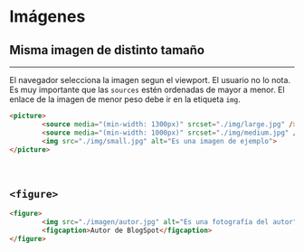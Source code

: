 # Imágenes

## Misma imagen de distinto tamaño

---

El navegador selecciona la imagen segun el viewport. El usuario no lo nota. Es muy importante que las `sources` estén ordenadas de mayor a menor. El enlace de la imagen de menor peso debe ir en la etiqueta `img`.

```html
<picture>
        <source media="(min-width: 1300px)" srcset="./img/large.jpg" />
        <source media="(min-width: 1000px)" srcset="./img/medium.jpg" />
        <img src="./img/small.jpg" alt="Es una imagen de ejemplo">
</picture>
```

<br>

## `<figure>`

```html
<figure>
        <img src="./imagen/autor.jpg" alt="Es una fotografía del autor">
        <figcaption>Autor de BlogSpot</figcaption>
</figure>
```
